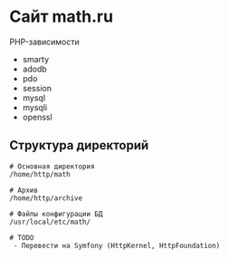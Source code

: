 # Сайт math.ru

PHP-зависимости
 - smarty
 - adodb
 - pdo
 - session
 - mysql
 - mysqli
 - openssl

## Структура директорий
```
# Основная директория 
/home/http/math

# Архив
/home/http/archive

# Файлы конфигурации БД
/usr/local/etc/math/

# TODO
 - Перевести на Symfony (HttpKernel, HttpFoundation)
